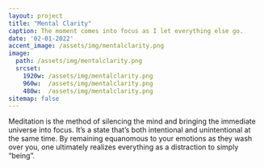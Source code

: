 ```yaml
---
layout: project
title: "Mental Clarity"
caption: The moment comes into focus as I let everything else go.
date: '02-01-2022'
accent_image: /assets/img/mentalclarity.png   
image: 
  path: /assets/img/mentalclarity.png
  srcset: 
    1920w: /assets/img/mentalclarity.png
    960w:  /assets/img/mentalclarity.png
    480w:  /assets/img/mentalclarity.png
sitemap: false
---
```


  Meditation is the method of silencing the mind and bringing the immediate universe into focus. It’s a state that’s both intentional and unintentional at the same time. By remaining equanomous to your emotions as they wash over you, one ultimately realizes everything as a distraction to simply “being”.
